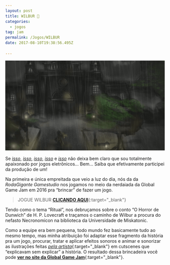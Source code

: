 ```yaml
---
layout: post
title: WILBUR 🐙
categories:
  - jogos
tag: jam
permalink: /Jogos/WILBUR
date: 2017-08-10T19:38:56.495Z

---
```


![imagem do jogo wilbur feito na global game jam](/images/uploads/wilbur01.png)

Se [*isso*](/Trampos/JOGUINDIE), [*isso*](/Trampos/JOGAZERA), [*isso*](/Jogos/JOGACAST), [*isso*](/Textos/GameDesignComportamental) e [*isso*](/Textos/JogArte) não deixa bem claro que sou totalmente apaixonado por jogos eletrônicos… Bem… Saiba que efetivamente participei da produção de um!

Na primeira e única empreitada que veio a luz do dia, nós da da *RodaGigante Gamestudio* nos jogamos no meio da nerdaiada da Global Game Jam em 2016 pra “brincar” de fazer um jogo.

> JOGUE WILBUR [**CLICANDO AQUI**](https://globalgamejam.org/2016/games/wilbur){:target="_blank"}

Tendo como o tema “Ritual”, nos debruçamos sobre o conto “O Horror de Dunwich” de H. P. Lovecraft e traçamos o caminho de Wilbur a procura do nefasto Necronomicon na biblioteca da Universidade de Miskatonic.

Como a equipe era bem pequena, todo mundo fez basicamente tudo ao mesmo tempo, mas minha atribuição foi adaptar esse fragmento da história pra um jogo, procurar, tratar e aplicar efeitos sonoros e animar e sonorizar as ilustrações feitas [*pela artista*](https://www.instagram.com/oosak1_/){:target="_blank"} em cutscenes que “explicavam sem explicar” a história. O resultado dessa brincadeira você pode [**ver no site da Global Game Jam**](https://globalgamejam.org/2016/games/wilbur){:target="_blank"}.
